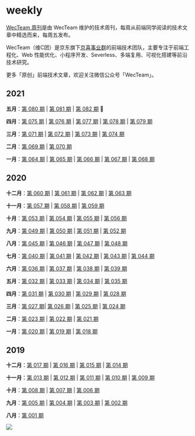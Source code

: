 # weekly

[WecTeam 周刊](https://github.com/wecteam/weekly)是由 WecTeam 维护的技术周刊，每周从前端同学阅读的技术文章中精选而来，每周五发布。

WecTeam（维C团）是京东旗下[京喜事业群](http://wecteam.io/)的前端技术团队，主要专注于前端工程化、Web 性能优化、小程序开发、Severless、多端复用、可视化搭建等前沿技术研究。

更多「原创」前端技术文章，欢迎关注微信公众号「WecTeam」。

## 2021

**五月**：[第 080 期](2021年/weekly-080.md) | [第 081 期](2021年/weekly-081.md) | [第 082 期](2021年/weekly-082.md) :high_brightness:

**四月**：[第 075 期](2021年/weekly-075.md) | [第 076 期](2021年/weekly-076.md) | [第 077 期](2021年/weekly-077.md) | [第 078 期](2021年/weekly-078.md) | [第 079 期](2021年/weekly-079.md)

**三月**：[第 071 期](2021年/weekly-071.md) | [第 072 期](2021年/weekly-072.md) | [第 073 期](2021年/weekly-073.md) | [第 074 期](2021年/weekly-074.md)

**二月**：[第 069 期](2021年/weekly-069.md) | [第 070 期](2021年/weekly-070.md)

**一月**：[第 064 期](2021年/weekly-064.md) | [第 065 期](2021年/weekly-065.md) | [第 066 期](2021年/weekly-066.md) | [第 067 期](2021年/weekly-067.md) | [第 068 期](2021年/weekly-068.md)

## 2020

**十二月**：[第 060 期](2020年/weekly-060.md) | [第 061 期](2020年/weekly-061.md) | [第 062 期](2020年/weekly-062.md) | [第 063 期](2020年/weekly-063.md)

**十一月**：[第 057 期](2020年/weekly-057.md) | [第 058 期](2020年/weekly-058.md) | [第 059 期](2020年/weekly-059.md)

**十月**：[第 053 期](2020年/weekly-053.md) | [第 054 期](2020年/weekly-054.md) | [第 055 期](2020年/weekly-055.md) | [第 056 期](2020年/weekly-056.md)

**九月**：[第 049 期](2020年/weekly-049.md) | [第 050 期](2020年/weekly-050.md) | [第 051 期](2020年/weekly-051.md) | [第 052 期](2020年/weekly-052.md)

**八月**：[第 045 期](2020年/weekly-045.md) | [第 046 期](2020年/weekly-046.md) | [第 047 期](2020年/weekly-047.md) | [第 048 期](2020年/weekly-048.md)

**七月**：[第 040 期](2020年/weekly-040.md) | [第 041 期](2020年/weekly-041.md) | [第 042 期](2020年/weekly-042.md) | [第 043 期](2020年/weekly-043.md) | [第 044 期](2020年/weekly-044.md)

**六月**：[第 036 期](2020年/weekly-036.md) | [第 037 期](2020年/weekly-037.md) | [第 038 期](2020年/weekly-038.md) | [第 039 期](2020年/weekly-039.md)

**五月**：[第 032 期](2020年/weekly-032.md) | [第 033 期](2020年/weekly-033.md) | [第 034 期](2020年/weekly-034.md) | [第 035 期](2020年/weekly-035.md)

**四月**：[第 031 期](2020年/weekly-031.md) | [第 030 期](2020年/weekly-030.md) | [第 029 期](2020年/weekly-029.md)  | [第 028 期](2020年/weekly-028.md)

**三月**：[第 027 期](2020年/weekly-027.md)| [第 026 期](2020年/weekly-026.md) | [第 025 期](2020年/weekly-025.md) | [第 024 期](2020年/weekly-024.md)

**二月**：[第 023 期](2020年/weekly-023.md) | [第 022 期](2020年/weekly-022.md) | [第 021 期](2020年/weekly-021.md)

**一月**：[第 020 期](2020年/weekly-020.md) | [第 019 期](2020年/weekly-019.md) | [第 018 期](2020年/weekly-018.md)

## 2019

**十二月**：[第 017 期](2019年/weekly-017.md) |  [第 016 期](2019年/weekly-016.md) | [第 015 期](2019年/weekly-015.md)  | [第 014 期](2019年/weekly-014.md) ​

**十一月**：[第 013 期](2019年/weekly-013.md)  | [第 012 期](2019年/weekly-012.md) | [第 011 期](2019年/weekly-011.md) | [第 010 期](2019年/weekly-010.md) | [第 009 期](2019年/weekly-009.md)

**十月**：[第 008 期](2019年/weekly-008.md) | [第 007 期](2019年/weekly-007.md) | [第 006 期](2019年/weekly-006.md)

**九月**：[第 005 期](2019年/weekly-005.md) | [第 004 期](2019年/weekly-004.md) | [第 003 期](2019年/weekly-003.md) | [第 002 期](2019年/weekly-002.md)

**八月**：[第 001 期](2019年/weekly-001.md)

![](https://img.smyhvae.com/WecTeam_2021.jpeg)
